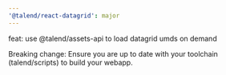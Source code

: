 ```yaml
---
'@talend/react-datagrid': major
---
```


feat: use @talend/assets-api to load datagrid umds on demand

Breaking change: Ensure you are up to date with your toolchain (talend/scripts) to build your webapp.
